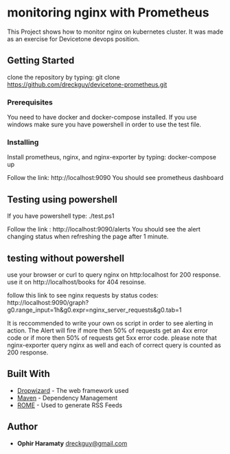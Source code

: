 # monitoring nginx with Prometheus
This Project shows how to monitor nginx on kubernetes cluster.
It was made as an exercise for Devicetone devops position.

## Getting Started
clone the repository by typing:
git clone https://github.com/dreckguy/devicetone-prometheus.git

### Prerequisites
You need to have docker and docker-compose installed.
If you use windows make sure you have powershell in order to use the test file.

### Installing
Install prometheus, nginx, and nginx-exporter by typing:
docker-compose up

Follow the link: http://localhost:9090
You should see prometheus dashboard

## Testing using powershell

If you have powershell type:
./test.ps1

Follow the link : http://localhost:9090/alerts
You should see the alert changing status when refreshing the page after 1 minute.

## testing without powershell
use your browser or curl to query nginx on http:localhost for 200 response.
use it on http://localhost/books for 404 resoinse.

follow this link to see nginx requests by status codes: 
http://localhost:9090/graph?g0.range_input=1h&g0.expr=nginx_server_requests&g0.tab=1

It is reccommended to write your own os script in order to see alerting in action.
The Alert will fire if more then 50% of requests get an 4xx error code or if more then 50% of requests get 5xx error code.
please note that nginx-exporter query nginx as well and each of correct query is counted as 200 response.

## Built With
* [Dropwizard](http://www.dropwizard.io/1.0.2/docs/) - The web framework used
* [Maven](https://maven.apache.org/) - Dependency Management
* [ROME](https://rometools.github.io/rome/) - Used to generate RSS Feeds

## Author
* **Ophir Haramaty** dreckguy@gmail.com
